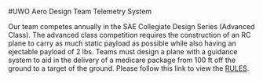#UWO Aero Design Team Telemetry System

Our team competes annually in the SAE Collegiate Design Series (Advanced Class). The advanced class competition requires the construction of an RC plane to carry as much static payload as possible while also having an ejectable payload of 2 lbs. Teams must design a plane with a guidance system to aid in the delivery of a medicare package from 100 ft off the ground to a target of the ground. Please follow this link to view the [RULES](http://students.sae.org/cds/aerodesign/rules/).
